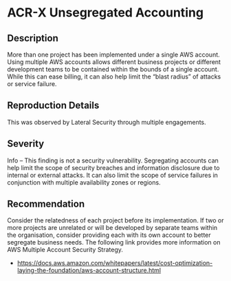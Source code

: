 ACR-X Unsegregated Accounting
=============================

Description
-----------
More than one project has been implemented under a single AWS account. Using multiple AWS accounts allows different business projects or different development teams to be contained within the bounds of a single account. While this can ease billing, it can also help limit the “blast radius” of attacks or service failure.

Reproduction Details
--------------------
This was observed by Lateral Security through multiple engagements.

Severity
--------
Info – This finding is not a security vulnerability. Segregating accounts can help limit the scope of security breaches and information disclosure due to internal or external attacks. It can also limit the scope of service failures in conjunction with multiple availability zones or regions.

Recommendation
--------------
Consider the relatedness of each project before its implementation. If two or more projects are unrelated or will be developed by separate teams within the organisation, consider providing each with its own account to better segregate business needs. The following link provides more information on AWS Multiple Account Security Strategy.
* https://docs.aws.amazon.com/whitepapers/latest/cost-optimization-laying-the-foundation/aws-account-structure.html
